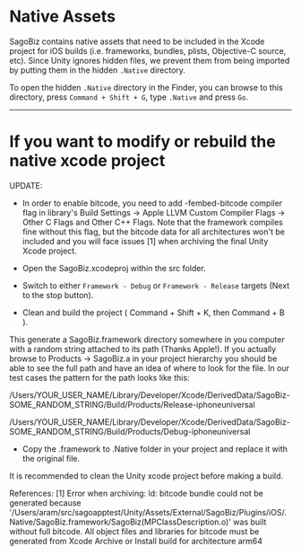 # Native Assets

SagoBiz contains native assets that need to be included in the Xcode project for iOS builds  (i.e. frameworks, bundles, plists, Objective-C source, etc). Since Unity ignores hidden files, we prevent them from being imported by putting them in the hidden `.Native` directory.

To open the hidden `.Native` directory in the Finder, you can browse to this directory, press `Command + Shift + G`, type `.Native` and press `Go`.

__________________________________________________________
If you want to modify or rebuild the native xcode project
==========================================================

UPDATE:
- In order to enable bitcode, you need to add -fembed-bitcode compiler flag in 
  library's Build Settings -> Apple LLVM Custom Compiler Flags -> Other C Flags and Other C++ Flags.
  Note that the framework compiles fine without this flag, but the bitcode data for all architectures won't be included and you will face issues [1] when archiving the final Unity Xcode project.

- Open the SagoBiz.xcodeproj within the src folder.
- Switch to either `Framework - Debug` or `Framework - Release` targets (Next to the stop button).
- Clean and build the project ( Command + Shift + K, then Command + B ).

This generate a SagoBiz.framework directory somewhere in you computer with a random string attached to its path (Thanks Apple!). If you actually browse to Products -> SagoBiz.a in your project hierarchy you should be able to see the full path and have an idea of where to look for the file.
In our test cases the pattern for the path looks like this:

/Users/YOUR_USER_NAME/Library/Developer/Xcode/DerivedData/SagoBiz-SOME_RANDOM_STRING/Build/Products/Release-iphoneuniversal

/Users/YOUR_USER_NAME/Library/Developer/Xcode/DerivedData/SagoBiz-SOME_RANDOM_STRING/Build/Products/Debug-iphoneuniversal

- Copy the .framework to .Native folder in your project and replace it with the original file.

It is recommended to clean the Unity xcode project before making a build.


References:
[1] Error when archiving: ld: bitcode bundle could not be generated because '/Users/aram/src/sagoapptest/Unity/Assets/External/SagoBiz/Plugins/iOS/.Native/SagoBiz.framework/SagoBiz(MPClassDescription.o)' was built without full bitcode. All object files and libraries for bitcode must be generated from Xcode Archive or Install build for architecture arm64